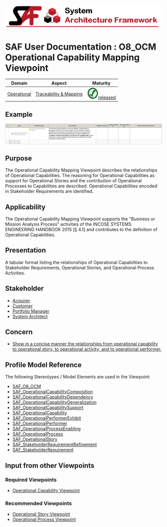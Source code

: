 ![System Architecture Framework](../diagrams/Banner_SAF.png)
# SAF User Documentation : **O8_OCM** Operational Capability Mapping Viewpoint
|**Domain**|**Aspect**|**Maturity**|
| --- | --- | --- |
|[Operational](../domains.md#Domain-Operational)|[Traceability & Mapping](../aspects.md#Aspect-Traceability-&-Mapping)|![Released](../diagrams/Symbol_confirmed.png )[released](../using-saf/maturity.md#released)|
## Example
![Operational-Capability-Mapping-Viewpoint-primary-example.svg](../diagrams/vp-examples/Operational-Capability-Mapping-Viewpoint-primary-example.svg)
## Purpose
The Operational Capability Mapping Viewpoint describes the relationships of Operational Capabilities. The reasoning for Operational Capabilities as support for Operational Stories and the contribution of Operational Processes to Capabilities are described. Operational Capabilities encoded in Stakeholder Requirements are identified.
## Applicability
The Operational Capability Mapping Viewpoint supports the "Business or Mission Analysis Process" activities of the INCOSE SYSTEMS ENGINEERING HANDBOOK 2015 [§ 4.1] and contributes to the definition of Operational Capabilities.
## Presentation
A tabular format listing the relationships of Operational Capabilities to Stakeholder Requirements, Operational Stories, and Operational Process Activities.

## Stakeholder
* [Acquirer](../stakeholders.md#Acquirer)
* [Customer](../stakeholders.md#Customer)
* [Portfolio Manager](../stakeholders.md#Portfolio-Manager)
* [System Architect](../stakeholders.md#System-Architect)
## Concern
* [Show in a concise manner the relationships from operational capability to operational story, to operational activity, and to operational performer.](../concerns.md#_2021x_2_8710274_1674576758591_594647_23070)
## Profile Model Reference
The following Stereotypes / Model Elements are used in the Viewpoint:
* [SAF_O8_OCM](../stereotypes.md#SAF_O8_OCM)
* [SAF_OperationalCapabilityComposition](../stereotypes.md#SAF_OperationalCapabilityComposition)
* [SAF_OperationalCapabilityDependency](../stereotypes.md#SAF_OperationalCapabilityDependency)
* [SAF_OperationalCapabilityGeneralization](../stereotypes.md#SAF_OperationalCapabilityGeneralization)
* [SAF_OperationalCapabilitySupport](../stereotypes.md#SAF_OperationalCapabilitySupport)
* [SAF_OperationalCapability](../stereotypes.md#SAF_OperationalCapability)
* [SAF_OperationalPerformerExhibit](../stereotypes.md#SAF_OperationalPerformerExhibit)
* [SAF_OperationalPerformer](../stereotypes.md#SAF_OperationalPerformer)
* [SAF_OperationalProcessEnabling](../stereotypes.md#SAF_OperationalProcessEnabling)
* [SAF_OperationalProcess](../stereotypes.md#SAF_OperationalProcess)
* [SAF_OperationalStory](../stereotypes.md#SAF_OperationalStory)
* [SAF_StakeholderRequirementRefinement](../stereotypes.md#SAF_StakeholderRequirementRefinement)
* [SAF_StakeholderRequirement](../stereotypes.md#SAF_StakeholderRequirement)
## Input from other Viewpoints
### Required Viewpoints
* [Operational Capability Viewpoint](Operational-Capability-Viewpoint.md)
### Recommended Viewpoints
* [Operational Story Viewpoint](Operational-Story-Viewpoint.md)
* [Operational Process Viewpoint](Operational-Process-Viewpoint.md)
